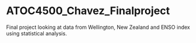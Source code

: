 # ATOC4500_Chavez_Finalproject
Final project looking at data from Wellington, New Zealand and ENSO index using statistical analysis. 

